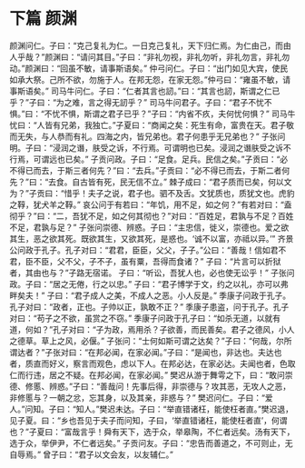 # 下篇 颜渊
颜渊问仁。子曰：“克己复礼为仁。一日克己复礼，天下归仁焉。为仁由己，而由人乎哉？”颜渊曰：“请问其目。”子曰：“非礼勿视，非礼勿听，非礼勿言，非礼勿动。”颜渊曰：“回虽不敏，请事斯语矣。”
仲弓问仁。子曰：“出门如见大宾，使民如承大祭。己所不欲，勿施于人。在邦无怨，在家无怨。”仲弓曰：“雍虽不敏，请事斯语矣。”
司马牛问仁。子曰：“仁者其言也訒。”曰：“其言也訒，斯谓之仁已乎？”子曰：“为之难，言之得无訒乎？”
司马牛问君子。子曰：“君子不忧不惧。”曰：“不忧不惧，斯谓之君子已乎？”子曰：“内省不疚，夫何忧何惧？”
司马牛忧曰：“人皆有兄弟，我独亡。”子夏曰：“商闻之矣：死生有命，富贵在天。君子敬而无失，与人恭而有礼。四海之内，皆兄弟也。君子何患乎无兄弟也？”
子张问明。子曰：“浸润之谮，肤受之诉，不行焉。可谓明也已矣。浸润之谮肤受之诉不行焉，可谓远也已矣。”
子贡问政。子曰：“足食。足兵。民信之矣。”子贡曰：“必不得已而去，于斯三者何先？”曰：“去兵。”子贡曰：“必不得已而去，于斯二者何先？”曰：“去食。自古皆有死，民无信不立。”
棘子成曰：“君子质而已矣，何以文为？”子贡曰：“惜乎！夫子之说，君子也。驷不及舌。文犹质也，质犹文也。虎豹之鞟，犹犬羊之鞟。”
哀公问于有若曰：“年饥，用不足，如之何？”有若对曰：“盍彻乎？”曰：“二，吾犹不足，如之何其彻也？”对曰：“百姓足，君孰与不足？百姓不足，君孰与足？”
子张问崇德、辨惑。子曰：“主忠信，徙义，崇德也。爱之欲其生，恶之欲其死。既欲其生，又欲其死，是惑也。‘诚不以富，亦祗以异。’”
齐景公问政于孔子。孔子对曰：“君君，臣臣，父父，子子。”公曰：“善哉！信如君不君，臣不臣，父不父，子不子，虽有粟，吾得而食诸？”
子曰：“片言可以折狱者，其由也与？”子路无宿诺。
子曰：“听讼，吾犹人也，必也使无讼乎！”
子张问政。子曰：“居之无倦，行之以忠。”
子曰：“君子博学于文，约之以礼，亦可以弗畔矣夫！”
子曰：“君子成人之美，不成人之恶。小人反是。”
季康子问政于孔子。孔子对曰：“政者，正也。子帅以正，孰敢不正？”
季康子患盗，问于孔子。孔子对曰：“苟子之不欲，虽赏之不窃。”
季康子问政于孔子曰：“如杀无道，以就有道，何如？”孔子对曰：“子为政，焉用杀？子欲善，而民善矣。君子之德风，小人之德草。草上之风，必偃。”
子张问：“士何如斯可谓之达矣？”子曰：“何哉，尔所谓达者？”子张对曰：“在邦必闻，在家必闻。”子曰：“是闻也，非达也。夫达也者，质直而好义，察言而观色，虑以下人。在邦必达，在家必达。夫闻也者，色取仁而行违，居之不疑。在邦必闻，在家必闻。”
樊迟从游于舞雩之下，曰：“敢问崇德、修慝、辨惑。”子曰：“善哉问！先事后得，非崇德与？攻其恶，无攻人之恶，非修慝与？一朝之忿，忘其身，以及其亲，非惑与？”
樊迟问仁。子曰：“爱人。”问知。子曰：“知人。”樊迟未达。子曰：“举直错诸枉，能使枉者直。”樊迟退，见子夏。曰：“乡也吾见于夫子而问知，子曰，‘举直错诸枉，能使枉者直’，何谓也？”子夏曰：“富哉言乎！舜有天下，选于众，举皋陶，不仁者远矣。汤有天下，选于众，举伊尹，不仁者远矣。”
子贡问友。子曰：“忠告而善道之，不可则止，无自辱焉。”
曾子曰：“君子以文会友，以友辅仁。”

